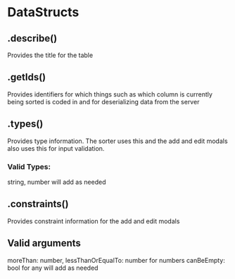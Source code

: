 # DataStructs
## .describe()
Provides the title for the table
## .getIds()
Provides identifiers for which things such as which column is currently being sorted is coded in and for deserializing data from the server
## .types()
Provides type information. The sorter uses this and the add and edit modals also uses this for input validation.
### Valid Types:
string, number
will add as needed
## .constraints()
Provides constraint information for the add and edit modals
## Valid arguments
moreThan: number, lessThanOrEqualTo: number for numbers
canBeEmpty: bool for any
will add as needed
